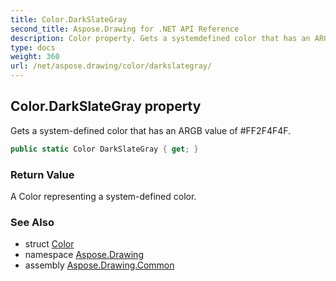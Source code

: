 ```yaml
---
title: Color.DarkSlateGray
second_title: Aspose.Drawing for .NET API Reference
description: Color property. Gets a systemdefined color that has an ARGB value of FF2F4F4F
type: docs
weight: 360
url: /net/aspose.drawing/color/darkslategray/
---
```

## Color.DarkSlateGray property

Gets a system-defined color that has an ARGB value of #FF2F4F4F.

```csharp
public static Color DarkSlateGray { get; }
```

### Return Value

A Color representing a system-defined color.

### See Also

* struct [Color](../)
* namespace [Aspose.Drawing](../../color/)
* assembly [Aspose.Drawing.Common](../../../)


